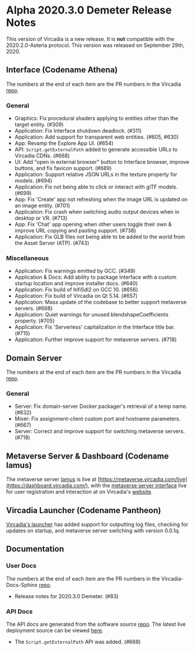 # Alpha 2020.3.0 Demeter Release Notes

This version of Vircadia is a new release. It is **not** compatible with the 2020.2.0-Asteria protocol. This version was released on September 29th, 2020.

## Interface (Codename Athena)

The numbers at the end of each item are the PR numbers in the Vircadia [repo](https://github.com/vircadia/vircadia).

### General

* Graphics: Fix procedural shaders applying to entities other than the target entity. (#309)
* Application: Fix Interface shutdown deadlock. (#311)
* Application: Add support for transparent web entities. (#605, #630)
* App: Revamp the Explore App UI. (#654)
* API: `Script.getExternalPath` added to generate accessible URLs to Vircadia CDNs. (#668)
* UI: Add "open in external browser" button to Interface browser, improve buttons, and fix favicon support. (#689)
* Application: Support relative JSON URLs in the texture property for models. (#694)
* Application: Fix not being able to click or interact with glTF models. (#699)
* App: Fix 'Create' app not refreshing when the image URL is updated on an image entity. (#701)
* Application: Fix crash when switching audio output devices when in desktop or VR. (#713)
* App: Fix 'Chat' app opening when other users toggle their own & improve URL copying and pasting support. (#738)
* Application: Fix GLB files not being able to be added to the world from the Asset Server (ATP). (#743)

### Miscellaneous

* Application: Fix warnings emitted by GCC. (#349)
* Application & Docs: Add ability to package Interface with a custom startup location and improve installer docs. (#640)
* Application: Fix build of hifiSdl2 on GCC 10. (#656)
* Application: Fix build of Vircadia on Qt 5.14. (#657)
* Application: Mass update of the codebase to better support metaverse servers. (#668)
* Application: Quiet warnings for unused blendshapeCoefficients property. (#705)
* Application: Fix 'Serverless' capitalization in the Interface title bar. (#715)
* Application: Further improve support for metaverse servers. (#718)

## Domain Server

The numbers at the end of each item are the PR numbers in the Vircadia [repo](https://github.com/vircadia/vircadia).

### General

* Server: Fix domain-server Docker packager's retrieval of a temp name. (#632)
* Mixer: Fix assignment-client custom port and hostname parameters. (#667)
* Server: Correct and improve support for switching metaverse servers. (#718)

## Metaverse Server & Dashboard (Codename Iamus)

The metaverse server [Iamus](https://github.com/vircadia/iamus) is live at [https://metaverse.vircadia.com/live](https://dashboard.vircadia.com/), with the [metaverse server interface](https://github.com/vircadia/project-iamus-dashboard) live for user registration and interaction at on Vircadia's [website](https://dashboard.vircadia.com/).

## Vircadia Launcher (Codename Pantheon)

[Vircadia's launcher](https://github.com/vircadia/pantheon-launcher) has added support for outputting log files, checking for updates on startup, and metaverse server switching with version 0.0.1q.

## Documentation

### User Docs

The numbers at the end of each item are the PR numbers in the Vircadia-Docs-Sphinx [repo](https://github.com/vircadia/vircadia-docs-sphinx).

* Release notes for 2020.3.0 Demeter. (#83)

### API Docs

The API docs are generated from the software source [repo](https://github.com/vircadia/vircadia).
The latest live deployment source can be viewed [here](https://github.com/vircadia/vircadia-api-docs).

* The `Script.getExternalPath` API was added. (#668)
